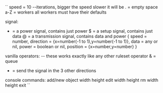 ``
speed = 10 --iterations, bigger the speed slower it will be
. = empty space
a-Z = workers
all workers must have their defaults

signal: 
* = a power signal, contains just power
$ = a setup signal, contains just data
@ = a transmission signal, contains data and power
{
  speed = number,
  direction = {x=number(-1 to 1),y=number(-1 to 1)},
  data = any or nil,
  power = boolean or nil,
  position = {x=number,y=number}
}

vanilla operators: -- these works exactly like any other ruleset operator
  & = queue
  + = send the signal in the 3 other directions

console commands: 
  add/new object width height
  edit width height
  rm width height
  exit
``